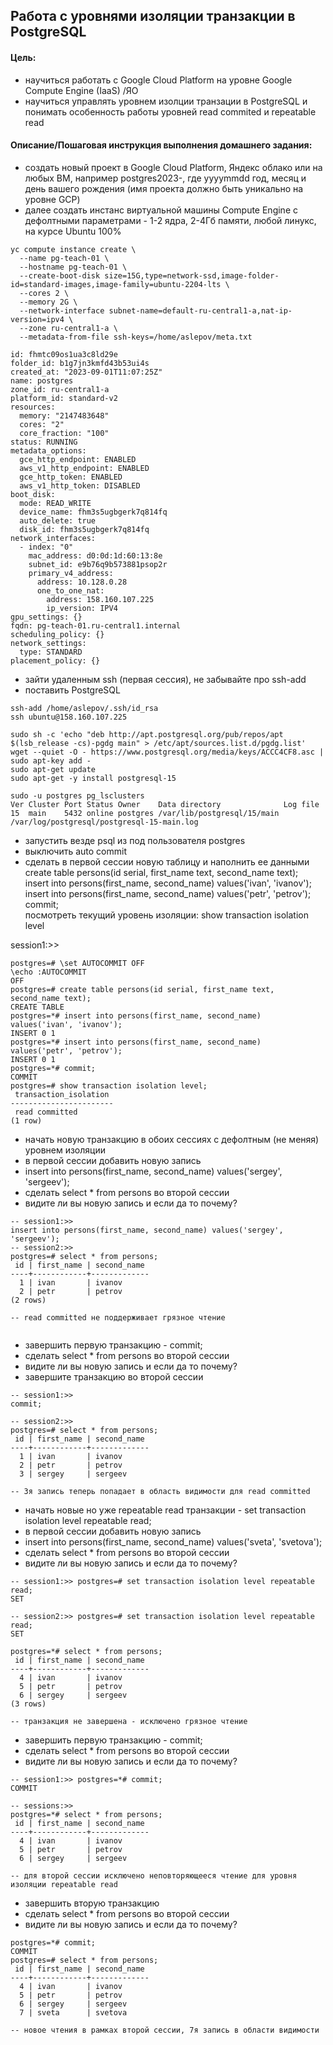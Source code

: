 ## Работа с уровнями изоляции транзакции в PostgreSQL  
#### Цель:  
- научиться работать с Google Cloud Platform на уровне Google Compute Engine (IaaS) /ЯО  
- научиться управлять уровнем изолции транзации в PostgreSQL и понимать особенность работы уровней read commited и repeatable read  
  
#### Описание/Пошаговая инструкция выполнения домашнего задания:
- создать новый проект в Google Cloud Platform, Яндекс облако или на любых ВМ, например postgres2023-, где yyyymmdd год, месяц и день вашего рождения (имя проекта должно быть уникально на уровне GCP)  
- далее создать инстанс виртуальной машины Compute Engine с дефолтными параметрами - 1-2 ядра, 2-4Гб памяти, любой линукс, на курсе Ubuntu 100%  
```
yc compute instance create \
  --name pg-teach-01 \
  --hostname pg-teach-01 \
  --create-boot-disk size=15G,type=network-ssd,image-folder-id=standard-images,image-family=ubuntu-2204-lts \
  --cores 2 \
  --memory 2G \
  --network-interface subnet-name=default-ru-central1-a,nat-ip-version=ipv4 \
  --zone ru-central1-a \
  --metadata-from-file ssh-keys=/home/aslepov/meta.txt

id: fhmtc09os1ua3c8ld29e
folder_id: b1g7jn3kmfd43b53ui4s
created_at: "2023-09-01T11:07:25Z"
name: postgres
zone_id: ru-central1-a
platform_id: standard-v2
resources:
  memory: "2147483648"
  cores: "2"
  core_fraction: "100"
status: RUNNING
metadata_options:
  gce_http_endpoint: ENABLED
  aws_v1_http_endpoint: ENABLED
  gce_http_token: ENABLED
  aws_v1_http_token: DISABLED
boot_disk:
  mode: READ_WRITE
  device_name: fhm3s5ugbgerk7q814fq
  auto_delete: true
  disk_id: fhm3s5ugbgerk7q814fq
network_interfaces:
  - index: "0"
    mac_address: d0:0d:1d:60:13:8e
    subnet_id: e9b76q9b573881psop2r
    primary_v4_address:
      address: 10.128.0.28
      one_to_one_nat:
        address: 158.160.107.225
        ip_version: IPV4
gpu_settings: {}
fqdn: pg-teach-01.ru-central1.internal
scheduling_policy: {}
network_settings:
  type: STANDARD
placement_policy: {}
```

- зайти удаленным ssh (первая сессия), не забывайте про ssh-add  
- поставить PostgreSQL  
```
ssh-add /home/aslepov/.ssh/id_rsa
ssh ubuntu@158.160.107.225

sudo sh -c 'echo "deb http://apt.postgresql.org/pub/repos/apt $(lsb_release -cs)-pgdg main" > /etc/apt/sources.list.d/pgdg.list'
wget --quiet -O - https://www.postgresql.org/media/keys/ACCC4CF8.asc | sudo apt-key add -
sudo apt-get update
sudo apt-get -y install postgresql-15

sudo -u postgres pg_lsclusters
Ver Cluster Port Status Owner    Data directory              Log file
15  main    5432 online postgres /var/lib/postgresql/15/main /var/log/postgresql/postgresql-15-main.log
```

- запустить везде psql из под пользователя postgres  
- выключить auto commit  
- сделать в первой сессии новую таблицу и наполнить ее данными  
create table persons(id serial, first_name text, second_name text);  
insert into persons(first_name, second_name) values('ivan', 'ivanov');  
insert into persons(first_name, second_name) values('petr', 'petrov');  
commit;  
посмотреть текущий уровень изоляции: show transaction isolation level  


session1:>> 
```
postgres=# \set AUTOCOMMIT OFF
\echo :AUTOCOMMIT
OFF
postgres=# create table persons(id serial, first_name text, second_name text);
CREATE TABLE
postgres=*# insert into persons(first_name, second_name) values('ivan', 'ivanov');
INSERT 0 1
postgres=*# insert into persons(first_name, second_name) values('petr', 'petrov');
INSERT 0 1
postgres=*# commit;
COMMIT
postgres=# show transaction isolation level;
 transaction_isolation 
-----------------------
 read committed
(1 row)
```
- начать новую транзакцию в обоих сессиях с дефолтным (не меняя) уровнем изоляции  
- в первой сессии добавить новую запись  
- insert into persons(first_name, second_name) values('sergey', 'sergeev');  
- сделать select * from persons во второй сессии  
- видите ли вы новую запись и если да то почему?  

```
-- session1:>>
insert into persons(first_name, second_name) values('sergey', 'sergeev');
-- session2:>>
postgres=# select * from persons;
 id | first_name | second_name 
----+------------+-------------
  1 | ivan       | ivanov
  2 | petr       | petrov
(2 rows)

-- read committed не поддерживает грязное чтение


```
- завершить первую транзакцию - commit;  
- сделать select * from persons во второй сессии  
- видите ли вы новую запись и если да то почему?  
- завершите транзакцию во второй сессии  
```
-- session1:>>
commit;

-- session2:>>
postgres=# select * from persons;
 id | first_name | second_name 
----+------------+-------------
  1 | ivan       | ivanov
  2 | petr       | petrov
  3 | sergey     | sergeev

-- 3я запись теперь попадает в область видимости для read committed
```
  
- начать новые но уже repeatable read транзакции - set transaction isolation level repeatable read;  
- в первой сессии добавить новую запись  
- insert into persons(first_name, second_name) values('sveta', 'svetova');  
- сделать select * from persons во второй сессии  
- видите ли вы новую запись и если да то почему? 


```
-- session1:>> postgres=# set transaction isolation level repeatable read;
SET

-- session2:>> postgres=# set transaction isolation level repeatable read;
SET

postgres=*# select * from persons;
 id | first_name | second_name 
----+------------+-------------
  4 | ivan       | ivanov
  5 | petr       | petrov
  6 | sergey     | sergeev
(3 rows)

-- транзакция не завершена - исключено грязное чтение
```
- завершить первую транзакцию - commit;  
- сделать select * from persons во второй сессии  
- видите ли вы новую запись и если да то почему?  
```
-- session1:>> postgres=*# commit;
COMMIT

-- sessions:>>
postgres=*# select * from persons;
 id | first_name | second_name 
----+------------+-------------
  4 | ivan       | ivanov
  5 | petr       | petrov
  6 | sergey     | sergeev

-- для второй сессии исключено неповторяющееся чтение для уровня изоляции repeatable read
```
- завершить вторую транзакцию  
- сделать select * from persons во второй сессии  
- видите ли вы новую запись и если да то почему?  
```
postgres=*# commit;
COMMIT
postgres=# select * from persons;
 id | first_name | second_name 
----+------------+-------------
  4 | ivan       | ivanov
  5 | petr       | petrov
  6 | sergey     | sergeev
  7 | sveta      | svetova

-- новое чтения в рамках второй сессии, 7я запись в области видимости
```

 
